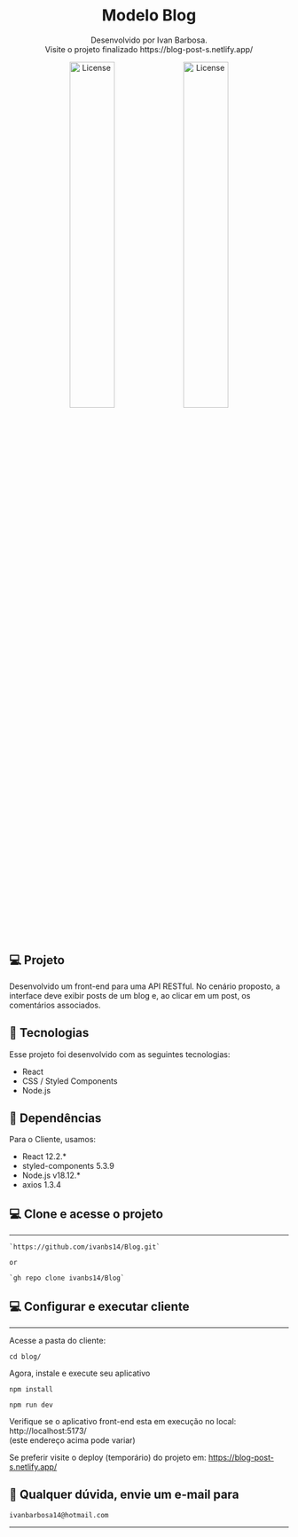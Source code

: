 <h1 align="center"> Modelo Blog </h1>

<p align="center">
Desenvolvido por Ivan Barbosa.<br>
Visite o projeto finalizado https://blog-post-s.netlify.app/
</p>

<div align="center">
  <img alt="License" src="./capa/Captura de Tela 2023-03-24 às 20.35.09.png" width="40%" display="flex" gap="5px" >
  <img alt="License" src="./capa/Captura de Tela 2023-03-24 às 20.35.33.png" width="40%" display="flex" gap="5px">
</div>

<br>

## 💻 Projeto

Desenvolvido um front-end para uma API RESTful. No cenário proposto, a interface deve exibir posts de um blog e, ao clicar em um post, os comentários associados.

## 🚀 Tecnologias

Esse projeto foi desenvolvido com as seguintes tecnologias:

- React
- CSS / Styled Components
- Node.js

## 🔖 Dependências

Para o Cliente, usamos:
- React 12.2.*
- styled-components 5.3.9
- Node.js v18.12.*
- axios 1.3.4


## 💻 Clone e acesse o projeto
------------
    `https://github.com/ivanbs14/Blog.git`

    or 

    `gh repo clone ivanbs14/Blog`

## 💻 Configurar e executar cliente
------------
Acesse a pasta do cliente:

`cd blog/`

Agora, instale e execute seu aplicativo

`npm install`

`npm run dev`

Verifique se o aplicativo front-end esta em execução no local: http://localhost:5173/ <br />(este endereço acima pode variar)

Se preferir visite o deploy (temporário) do projeto em: https://blog-post-s.netlify.app/


## :memo: Qualquer dúvida, envie um e-mail para

`ivanbarbosa14@hotmail.com`

---
